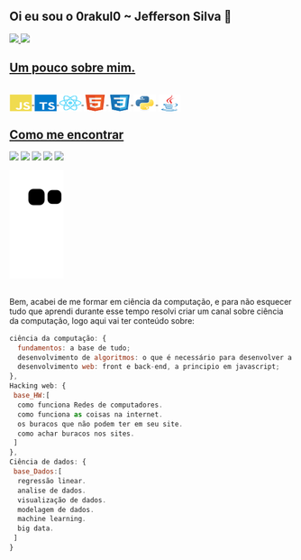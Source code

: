 ## Oi eu sou o 0rakul0 ~ Jefferson Silva 👋

 <div>
  <a href="https://github.com/0rakul0">
  <img height="180em" src="https://github-readme-stats.vercel.app/api?username=0rakul0&show_icons=true&theme=dracula&include_all_commits=true&count_private=true"/>
  <img height="180em" src="https://github-readme-stats.vercel.app/api/top-langs/?username=0rakul0&layout=compact&langs_count=7&theme=dracula"/>
</div>

 ## Um pouco sobre mim.
 
 <div style="display: inline_block"><br>
  <img align="center" alt="0rakul0-Js" height="30" width="40" src="https://raw.githubusercontent.com/devicons/devicon/master/icons/javascript/javascript-plain.svg">
  <img align="center" alt="0rakul0-Ts" height="30" width="40" src="https://raw.githubusercontent.com/devicons/devicon/master/icons/typescript/typescript-plain.svg">
  <img align="center" alt="0rakul0-React" height="30" width="40" src="https://raw.githubusercontent.com/devicons/devicon/master/icons/react/react-original.svg">
  <img align="center" alt="0rakul0-HTML" height="30" width="40" src="https://raw.githubusercontent.com/devicons/devicon/master/icons/html5/html5-original.svg">
  <img align="center" alt="0rakul0-CSS" height="30" width="40" src="https://raw.githubusercontent.com/devicons/devicon/master/icons/css3/css3-original.svg">
  <img align="center" alt="0rakul0-Python" height="30" width="40" src="https://raw.githubusercontent.com/devicons/devicon/master/icons/python/python-original.svg">
  <img align="center" alt="0rakul0-Java" height="30" width="40" src="https://raw.githubusercontent.com/devicons/devicon/master/icons/java/java-original.svg">
</div>

 ## Como me encontrar
<div> 
  <a href="https://www.youtube.com/0rakul0" target="_blank"><img src="https://img.shields.io/badge/YouTube-FF0000?style=for-the-badge&logo=youtube&logoColor=white" target="_blank"></a>
  <a href="https://instagram.com/0rakul0" target="_blank"><img src="https://img.shields.io/badge/-Instagram-%23E4405F?style=for-the-badge&logo=instagram&logoColor=white" target="_blank"></a>
 	<a href="https://www.twitch.tv/0rakul0" target="_blank"><img src="https://img.shields.io/badge/Twitch-9146FF?style=for-the-badge&logo=twitch&logoColor=white" target="_blank"></a> 
  <a href = "mailto:jefferson.ti@hotmail.com.br"><img src="https://img.shields.io/badge/-Gmail-%23333?style=for-the-badge&logo=gmail&logoColor=white" target="_blank"></a>
  <a href="https://www.linkedin.com/in/jeffersondosanjos/" target="_blank"><img src="https://img.shields.io/badge/-LinkedIn-%230077B5?style=for-the-badge&logo=linkedin&logoColor=white" target="_blank"></a> 
 
  ![Snake animation](https://github.com/0rakul0/0rakul0/blob/output/github-contribution-grid-snake.svg)
 
</div>
 
 ##

Bem, acabei de me formar em ciência da computação, e para não esquecer tudo que aprendi durante esse tempo resolvi 
criar um canal sobre ciência da computação, logo aqui vai ter conteúdo sobre: 

```js
ciência da computação: { 
  fundamentos: a base de tudo;
  desenvolvimento de algoritmos: o que é necessário para desenvolver a logica para qualquer linguagem de programação;
  desenvolvimento web: front e back-end, a principio em javascript;
},
Hacking web: {
 base_HW:[
  como funciona Redes de computadores.
  como funciona as coisas na internet.
  os buracos que não podem ter em seu site.
  como achar buracos nos sites.
 ]
},
Ciência de dados: {
 base_Dados:[
  regressão linear.
  analise de dados.
  visualização de dados.
  modelagem de dados.
  machine learning.
  big data.
 ]
}
```
